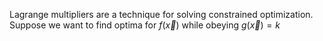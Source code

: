Lagrange multipliers are a technique for solving constrained optimization. Suppose we want to find optima for $f(\vec{x})$ while obeying $g(\vec{x})=k$